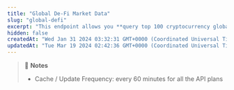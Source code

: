 ```yaml
---
title: "Global De-Fi Market Data"
slug: "global-defi"
excerpt: "This endpoint allows you **query top 100 cryptocurrency global decentralized finance (defi) data including defi market cap, trading volume**."
hidden: false
createdAt: "Wed Jan 31 2024 03:32:31 GMT+0000 (Coordinated Universal Time)"
updatedAt: "Tue Mar 19 2024 02:42:36 GMT+0000 (Coordinated Universal Time)"
---
```

> 📘 **Notes**
> 
> - Cache / Update Frequency:  every 60 minutes for all the API plans
